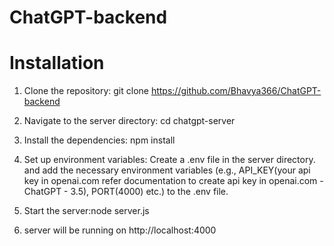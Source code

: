 ﻿# ChatGPT-backend
# Installation
1. Clone the repository:
                         git clone https://github.com/Bhavya366/ChatGPT-backend
2. Navigate to the server directory:
     cd chatgpt-server
3. Install the dependencies:
     npm install
   
5. Set up environment variables:
     Create a .env file in the server directory.
     and add the necessary environment variables (e.g., API_KEY(your api key in openai.com refer documentation to create api key in openai.com -ChatGPT - 3.5), PORT(4000) etc.) to the .env file.
6. Start the server:node server.js
7. server will be running on http://localhost:4000
